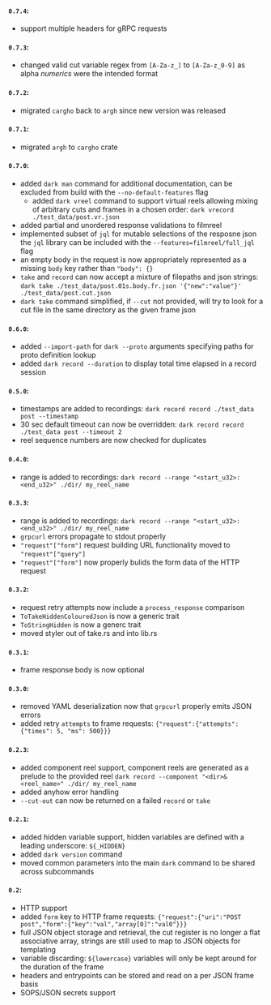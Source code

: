 #### `0.7.4`:
* support multiple headers for gRPC requests

#### `0.7.3`:
* changed valid cut variable regex from  `[A-Za-z_]` to `[A-Za-z_0-9]` as alpha _numerics_ were the intended format

#### `0.7.2`:
* migrated `cargho` back to `argh` since new version was released

#### `0.7.1`:
* migrated `argh` to `cargho` crate

#### `0.7.0`:
* added `dark man` command for additional documentation, can be excluded from build with the `--no-default-features` flag
  * added `dark vreel` command to support virtual reels allowing mixing of arbitrary cuts and frames in a chosen order:
  `dark vrecord ./test_data/post.vr.json`
* added partial and unordered response validations to filmreel
* implemented subset of `jql` for mutable selections of the resposne json
  the `jql` library can be included with the `--features=filmreel/full_jql` flag
* an empty body in the request is now appropriately represented as a missing `body` key rather than `"body": {}`
* `take` and `record` can now accept a mixture of filepaths and json strings:
  `dark take ./test_data/post.01s.body.fr.json '{"new":"value"}' ./test_data/post.cut.json`
* `dark take` command simplified, if `--cut` not provided, will try to look for a cut file in the same directory as the given frame json

#### `0.6.0`:
* added `--import-path` for `dark --proto` arguments specifying paths for proto definition lookup
* added `dark record --duration` to display total time elapsed in a record session

#### `0.5.0`:

* timestamps are added to recordings: `dark record record ./test_data post --timestamp`
* 30 sec default timeout can now be overridden: `dark record record ./test_data post --timeout 2`
* reel sequence numbers are now checked for duplicates


#### `0.4.0`:
* range is added to recordings: `dark record --range "<start_u32>:<end_u32>" ./dir/ my_reel_name`


#### `0.3.3`:

* range is added to recordings: `dark record --range "<start_u32>:<end_u32>" ./dir/ my_reel_name`
* `grpcurl` errors propagate to stdout properly
* `"request"["form"]` request building URL functionality moved to `"request"["query"]`
* `"request"["form"]` now properly bulids the form data of the HTTP request


#### `0.3.2`:
* request retry attempts now include a `process_response` comparison
* `ToTakeHiddenColouredJson` is now a generic trait
* `ToStringHidden` is now a generc trait
* moved styler out of take.rs and into lib.rs


#### `0.3.1`:
* frame response body is now optional


#### `0.3.0`:
* removed YAML deserialization now that `grpcurl` properly emits JSON errors
* added retry `attempts` to frame requests: `{"request":{"attempts": {"times": 5, "ms": 500}}}`


#### `0.2.3`:
* added component reel support, component reels are generated as a prelude to the provided reel   `dark record --component "<dir>&<reel_name>" ./dir/ my_reel_name`
* added anyhow error handling
* `--cut-out` can now be returned on a failed `record` or `take`


#### `0.2.1`:
* added hidden variable support, hidden variables are defined with a leading underscore: `${_HIDDEN}`
* added `dark version` command
* moved common parameters into the main `dark` command to be shared across subcommands


#### `0.2`:
* HTTP support
* added `form` key to HTTP frame requests: `{"request":{"uri":"POST post","form":{"key":"val","array[0]":"val0"}}}`
* full JSON object storage and retrieval, the cut register is no longer a flat associative array, strings are still used to map to JSON objects for templating
* variable discarding: `${lowercase}` variables will only be kept around for the duration of the frame
* headers and entrypoints can be stored and read on a per JSON frame basis
* SOPS/JSON secrets support

